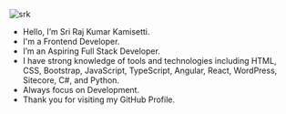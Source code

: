 ![srk](https://user-images.githubusercontent.com/118669817/202903967-5b16cf4b-78b9-4467-8496-d78e7143a07b.jpg)
- Hello, I’m Sri Raj Kumar Kamisetti.
- I'm a Frontend Developer.
- I’m an Aspiring Full Stack Developer.
- I have strong knowledge of tools and technologies including HTML, CSS, Bootstrap, JavaScript, TypeScript, Angular, React, WordPress, Sitecore, C#, and Python.
- Always focus on Development.
- Thank you for visiting my GitHub Profile.


<!---
srirajkumark/srirajkumark is a ✨ special ✨ repository because its `README.md` (this file) appears on your GitHub profile.
You can click the Preview link to take a look at your changes.
--->
